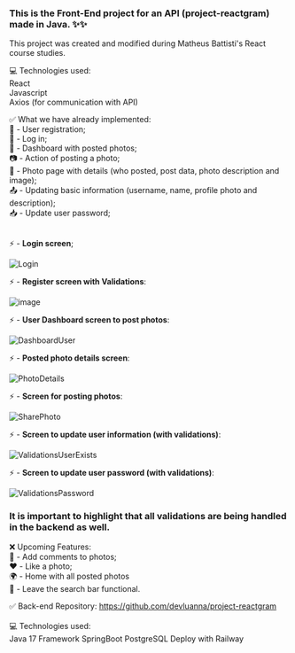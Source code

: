 ### This is the Front-End project for an API (project-reactgram) made in Java. ✨✨

This project was created and modified during Matheus Battisti's React course studies.

💻 Technologies used:<br />
React
<br />
Javascript
<br />
Axios (for communication with API)
<br />

✅ What we have already implemented:
<br />
👥 - User registration;
<br />
👤 - Log in;
<br />
📁 - Dashboard with posted photos;
<br />
📷 - Action of posting a photo;
<br />
📍 - Photo page with details (who posted, post data, photo description and image);
<br />
📤 - Updating basic information (username, name, profile photo and description);
<br />
📥 - Update user password;
<br /><br />

⚡ - **Login screen**;

![Login](https://github.com/devluanna/reactgram-front/assets/119416976/3762a870-0e37-46ed-bf40-6e4947f15e5f)


⚡ - **Register screen with Validations**:

![image](https://github.com/devluanna/reactgram-front/assets/119416976/1cfdabd8-3ef5-4762-8739-9f739a7caf45)


⚡ - **User Dashboard screen to post photos**:

![DashboardUser](https://github.com/devluanna/reactgram-front/assets/119416976/fda81394-8bf1-4eb1-928d-82e9765db368)


⚡ - **Posted photo details screen**:
<br />

![PhotoDetails](https://github.com/devluanna/reactgram-front/assets/119416976/7bb973ac-efbc-4ec3-9062-93b540be644e)


⚡ - **Screen for posting photos**:

![SharePhoto](https://github.com/devluanna/reactgram-front/assets/119416976/e333f11c-c038-417e-b7c8-16e014a90b6c)


⚡ - **Screen to update user information (with validations)**:

![ValidationsUserExists](https://github.com/devluanna/reactgram-front/assets/119416976/df44f6dd-8a39-48b3-88c5-298d8aedd805)


⚡ - **Screen to update user password (with validations)**:

![ValidationsPassword](https://github.com/devluanna/reactgram-front/assets/119416976/06995f32-c9bf-4dbe-a33a-649e0be526f1)


### **It is important to highlight that all validations are being handled in the backend as well.**

❌ Upcoming Features:
<br />
💭 - Add comments to photos;
<br />
❤️ - Like a photo;
<br />
🌍 - Home with all posted photos
<br />
🔎 - Leave the search bar functional.

✅ Back-end Repository: https://github.com/devluanna/project-reactgram
<br /><br />
💻 Technologies ​​used:
<br />
Java 17
Framework SpringBoot
PostgreSQL
Deploy with Railway
